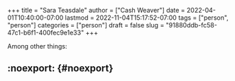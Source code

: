 +++
title = "Sara Teasdale"
author = ["Cash Weaver"]
date = 2022-04-01T10:40:00-07:00
lastmod = 2022-11-04T15:17:52-07:00
tags = ["person", "person"]
categories = ["person"]
draft = false
slug = "91880ddb-fc58-47c1-b6f1-400fec9e1e33"
+++

Among other things:


## :noexport: {#noexport}
